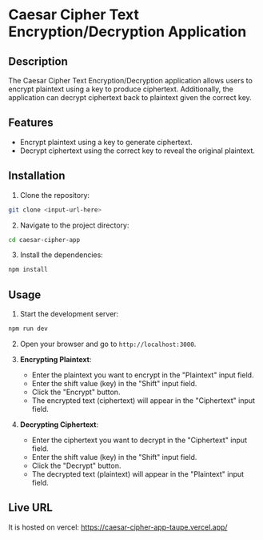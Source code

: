 # Caesar Cipher Text Encryption/Decryption Application

## Description

The Caesar Cipher Text Encryption/Decryption application allows users to encrypt plaintext using a key to produce ciphertext. Additionally, the application can decrypt ciphertext back to plaintext given the correct key.

## Features

- Encrypt plaintext using a key to generate ciphertext.
- Decrypt ciphertext using the correct key to reveal the original plaintext.

## Installation

1. Clone the repository:

```bash
git clone <input-url-here>
```

2. Navigate to the project directory:

```bash
cd caesar-cipher-app
```

3. Install the dependencies:

```bash
npm install
```

## Usage

1. Start the development server:

```bash
npm run dev
```

2. Open your browser and go to `http://localhost:3000`.

3. **Encrypting Plaintext**:

   - Enter the plaintext you want to encrypt in the "Plaintext" input field.
   - Enter the shift value (key) in the "Shift" input field.
   - Click the "Encrypt" button.
   - The encrypted text (ciphertext) will appear in the "Ciphertext" input field.

4. **Decrypting Ciphertext**:

   - Enter the ciphertext you want to decrypt in the "Ciphertext" input field.
   - Enter the shift value (key) in the "Shift" input field.
   - Click the "Decrypt" button.
   - The decrypted text (plaintext) will appear in the "Plaintext" input field.

## Live URL

It is hosted on vercel: https://caesar-cipher-app-taupe.vercel.app/

